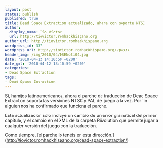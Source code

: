 ```yaml
---
layout: post
status: publish
published: true
title: Dead Space Extraction actualizado, ahora con soporte NTSC
author:
  display_name: Tío Víctor
  url: http://tiovictor.romhackhispano.org
author_url: http://tiovictor.romhackhispano.org
wordpress_id: 337
wordpress_url: http://tiovictor.romhackhispano.org/?p=337
header_img: /img/2010/04/DSENoti04.jpg
date: '2010-04-12 14:10:59 +0200'
date_gmt: '2010-04-12 13:10:59 +0200'
categories:
- Dead Space Extraction
tags:
- Dead Space Extraction
---
```

Sí, hamijos latinoamericanos, ahora el parche de traducción de Dead Space 
Extraction soporta las versiones NTSC y PAL del juego a la vez. Por fin
 alguien nos ha confirmado que funciona el parche.

Esta actualización sólo incluye un cambio de un error gramatical del primer 
capítulo, y el cambio en el XML de la carpeta Riivolution que permite jugar 
a cualquier versión del juego con la traducción.

Como siempre, [el parche lo tenéis en esta dirección.]
(http://tiovictor.romhackhispano.org/dead-space-extraction/)
